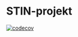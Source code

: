 # STIN-projekt
[![codecov](https://codecov.io/gh/matejhampl/STIN_projekt/branch/main/graph/badge.svg)](https://codecov.io/gh/matejhampl/STIN_projekt)